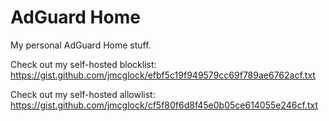 # AdGuard Home
My personal AdGuard Home stuff.

Check out my self-hosted blocklist:
https://gist.github.com/jmcglock/efbf5c19f949579cc69f789ae6762acf.txt

Check out my self-hosted allowlist:
https://gist.github.com/jmcglock/cf5f80f6d8f45e0b05ce614055e246cf.txt